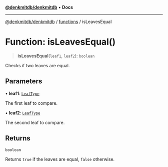 [**@denkmitdb/denkmitdb**](../../README.md) • **Docs**

***

[@denkmitdb/denkmitdb](../../modules.md) / [functions](../README.md) / isLeavesEqual

# Function: isLeavesEqual()

> **isLeavesEqual**(`leaf1`, `leaf2`): `boolean`

Checks if two leaves are equal.

## Parameters

• **leaf1**: [`LeafType`](../../types/type-aliases/LeafType.md)

The first leaf to compare.

• **leaf2**: [`LeafType`](../../types/type-aliases/LeafType.md)

The second leaf to compare.

## Returns

`boolean`

Returns `true` if the leaves are equal, `false` otherwise.
